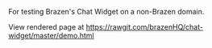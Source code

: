 For testing Brazen's Chat Widget on a non-Brazen domain.

View rendered page at https://rawgit.com/brazenHQ/chat-widget/master/demo.html
